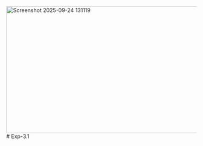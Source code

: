 <img width="1028" height="335" alt="Screenshot 2025-09-24 131119" src="https://github.com/user-attachments/assets/b6c4de27-ed98-4802-9410-8daf7f6dee3d" />
# Exp-3.1
